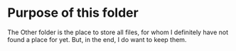 # Purpose of this folder

The Other folder is the place to store all files, for whom I definitely have not found a place for yet. But, in the end, I do want to keep them.
